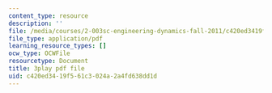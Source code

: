 ```yaml
---
content_type: resource
description: ''
file: /media/courses/2-003sc-engineering-dynamics-fall-2011/c420ed3419f561c3024a2a4fd638dd1d_OxcCPTc_bXw.pdf
file_type: application/pdf
learning_resource_types: []
ocw_type: OCWFile
resourcetype: Document
title: 3play pdf file
uid: c420ed34-19f5-61c3-024a-2a4fd638dd1d
---
```

